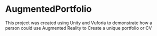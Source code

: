 # AugmentedPortfolio
 
This project was created using Unity and Vuforia to demonstrate how a person could use Augmented Reality to Create a unique portfolio or CV


